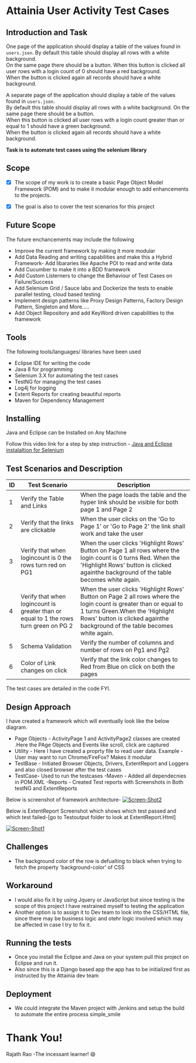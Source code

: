 # Attainia User Activity Test Cases

## Introduction and Task

One page of the application should display a table of the values found in `users.json`.  By default this table should display all rows with a white background.  
On the same page there should be a button.  When this button is clicked all user rows with a login count of 0 should have a red background.  
When the button is clicked again all records should have a white background.

A separate page of the application should display a table of the values found in `users.json`.  
By default this table should display all rows with a white background.  On the same page there should be a button.  
When this button is clicked all user rows with a login count greater than or equal to 1 should have a green background.  
When the button is clicked again all records should have a white background.

**Task is to automate test cases using the selenium library**


## Scope

- [x] The scope of my work is to create a basic Page Object Model Framework (POM) and to make it modular enough to add enhancements to the projects.

- [x] The goal is also to cover the test scenarios for this project

## Future Scope
The future enchancements may include the following 

 - Improve the current framework by making it more modular
 - Add Data Reading and writing capabilities and make this a Hybrid Framework- Add libararies like Apache POI to read and write data
 - Add Cucumber to make it into a BDD framework 
 - Add Custom Listerners to change the Behaviour of Test Cases on Failure/Success
 - Add Selenium Grid / Sauce labs and Dockerize the tests to enable parallel testing, cloud based testing 
 - Implement design patterns like Proxy Design Patterns, Factory Design Pattern, Singleton and More.....
 - Add Object Repository and add KeyWord driven capabilities to the framework
 
 ## Tools
 
 The following tools/languages/ libraries have been used
 
 <ul type="square">
<li>Eclipse IDE for writing the code</li>
<li>Java 8 for programming </li>
<li>Selenium 3.X for automating the test cases</li>
<li>TestNG for managing the test cases</li>
<li>Log4j for logging</li>
<li>Extent Reports for creating beautiful reports</li>
<li>Maven for Dependency Management</li>
</ul>

## Installing 

Java and Eclipse can be Installed on Any Machine 

Follow this video link for a step by step instruction - [Java and Eclipse instalaltion for Selenium](https://www.youtube.com/watch?v=lLKXeuRyyfY)


## Test Scenarios and Description
| ID |Test Scenario | Description
|---|------------- | -------------
| 1 |Verify the Table and Links  | When the page loads the table and the hyper link should be visible for both page 1 and Page 2
| 2 |Verify that the links are clickable  | When the user clicks on the 'Go to Page 1' or 'Go to Page 2' the link shall work and take the user 
| 3 |Verify that when logincount is 0 the rows turn red on PG1 | When the user clicks 'Highlight Rows' Button on Page 1 all rows where the login count is 0 turns Red. When the 'Highlight Rows' button is clicked againthe background of the table becomes white again.
| 4 |Verify that when logincount is greater than or equal to 1 the rows turn green on PG 2 | When the user clicks 'Highlight Rows' Button on Page 2 all rows where the login count is greater than or equal to 1 turns Green.When the 'Highlight Rows' button is clicked againthe background of the table becomes white again.
| 5 |Schema Validation | Verify the number of columns and number of rows on Pg1 and Pg2
| 6 |Color of Link changes on click | Verify that the link color changes to Red from Blue on click on both the pages
The test cases are detailed in the code FYI.

## Design Approach

I have created a framework which will eventually look like the below diagram. 

 - Page Objects - ActivityPage 1 and ActivityPage2 classes are created .Here the PAge Objects and Events like scroll, click are captured
 - Utility - Here I have created a proprty file to read user data. Example - User may want to run Chrome/FireFox? Makes it modular
 - TestBase - Initiated Browser Objects, Drivers, ExtentReport and Loggers and also closed browser after the test cases
 - TestCase- Used to run the testcases
 -Maven - Added all dependecnies in POM.XML 
 -Reports - Created Test reports with Screenshots in Both testNG and ExtentReports
 
Below is screenshot of framework architecture- 
<a href="https://ibb.co/8mv28H7"><img src="https://i.ibb.co/FhZJ7FD/Screen-Shot2.png" alt="Screen-Shot2" border="0"></a>

Below is ExtentReport Screenshot which shows which test passed and which test failed-[go to Testoutput folder to look at ExtentReport.Html]

<a href="https://ibb.co/JCPk0FG"><img src="https://i.ibb.co/t35CkPv/Screen-Shot1.png" alt="Screen-Shot1" border="0"></a>

## Challenges

- The background color of the row is defualting to black when trying to fetch the property 'background-color' of CSS

## Workaround

- I would also fix it by using Jquery or JavaScript but since testing is the scope of this project I have restrained myself to testing the application
- Another option is to assign it to Dev team to look into the CSS/HTML file, since there may be business logic and otehr logic involved which may be affected in case I try to fix it.


## Running the tests

- Once you install the Eclipse and Java on your system pull this project on Eclipse and run it. 
- Also since this is a Django based app the app has to be initialized first as instructed by the Attainia dev team


## Deployment

- We could integrate the Maven project with Jenkins and setup the build to automate the entire process
simple_smile
# Thank You! 
Rajath Rao -The incessant learner! :smile:

